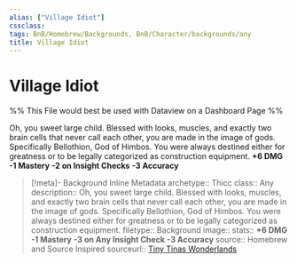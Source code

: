 ```yaml
---
alias: ["Village Idiot"]
cssclass: 
tags: BnB/Homebrew/Backgrounds, BnB/Character/backgrounds/any
title: Village Idiot
---
```


# Village Idiot

%% This File would best be used with Dataview on a Dashboard Page %%


Oh, you sweet large child. Blessed with looks, muscles, and exactly two brain cells that never call each other, you are made in the image of gods. Specifically Bellothion, God of Himbos. You were always destined either for greatness or to be legally categorized as construction equipment.
**+6 DMG**
**-1 Mastery**
**-2 on Insight Checks**
**-3 Accuracy**

> [!meta]- Background Inline Metadata
> archetype:: Thicc
> class:: Any
> description:: Oh, you sweet large child. Blessed with looks, muscles, and exactly two brain cells that never call each other, you are made in the image of gods. Specifically Bellothion, God of Himbos. You were always destined either for greatness or to be legally categorized as construction equipment.
> filetype:: Background
> image::
> stats:: **+6 DMG**  **-1 Mastery**  **-3 on Any Insight Check**  **-3 Accuracy**
> source:: Homebrew and Source Inspired
> sourceurl:: [Tiny Tinas Wonderlands](https://playwonderlands.2k.com)

